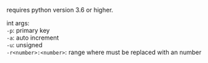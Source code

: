 
requires python version 3.6 or higher.  

int args:   
``-p``: primary key  
``-a``: auto increment  
``-u``: unsigned  
``-r<number>:<number>``: range where <number> must be replaced with an number
